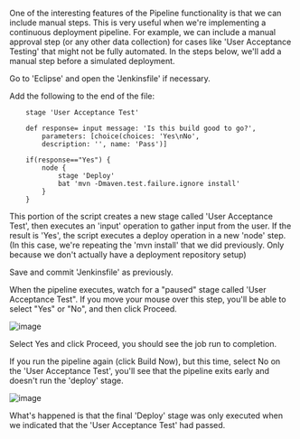One of the interesting features of the Pipeline functionality is that we can include manual steps. This is very useful when we're implementing a continuous deployment pipeline.
For example, we can include a manual approval step (or any other data collection) for cases like 'User Acceptance Testing' that might not be fully automated.
In the steps below, we'll add a manual step before a simulated deployment.

Go to 'Eclipse' and open the 'Jenkinsfile' if necessary.

Add the following to the end of the file:

```
    stage 'User Acceptance Test'

    def response= input message: 'Is this build good to go?',
        parameters: [choice(choices: 'Yes\nNo',
        description: '', name: 'Pass')]

    if(response=="Yes") {
        node {
            stage 'Deploy'
            bat 'mvn -Dmaven.test.failure.ignore install'
        }
    }
```

This portion of the script creates a new stage called 'User Acceptance Test', then executes an 'input' operation to gather input from the user.  If the result is 'Yes', the script executes a deploy operation in a new 'node' step. (In this case, we're repeating the 'mvn install' that we did previously. Only because we don't actually have a deployment repository setup)

Save and commit 'Jenkinsfile' as previously.

When the pipeline executes, watch for a "paused" stage called 'User Acceptance Test". If you move your mouse over this step, you'll be able to select "Yes" or "No", and then click Proceed.

![image](https://user-images.githubusercontent.com/558905/37570746-f8733e9a-2ac9-11e8-850d-8042645787f1.png)

Select Yes and click Proceed, you should see the job run to completion.

If you run the pipeline again (click Build Now), but this time, select No on the 'User Acceptance Test', you'll see that the pipeline exits early and doesn't run the 'deploy' stage.

![image](https://user-images.githubusercontent.com/558905/37570747-ffefc058-2ac9-11e8-9dc8-4d375ebe4aed.png)

What's happened is that the final 'Deploy' stage was only executed when we indicated that the 'User Acceptance Test' had passed.
